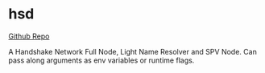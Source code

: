 # hsd

[Github Repo](https://github.com/handshake-org/hnd)

A Handshake Network Full Node, Light Name Resolver
and SPV Node. Can pass along arguments as env
variables or runtime flags.
